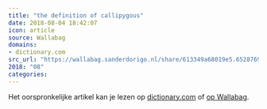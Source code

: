 ```yaml
---
title: "the definition of callipygous"
date: 2018-08-04 18:42:07
icon: article
source: Wallabag
domains:
- dictionary.com
src_url: "https://wallabag.sanderdorigo.nl/share/613349a68019e5.65287692"
2018: "08"
categories:
---
```

Het oorspronkelijke artikel kan je lezen op [dictionary.com](https://www.dictionary.com/browse/callipygous) of [op Wallabag](https://wallabag.sanderdorigo.nl/share/613349a68019e5.65287692). 